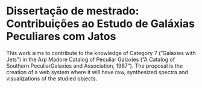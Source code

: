 # Dissertação de mestrado: Contribuições ao Estudo de Galáxias Peculiares com Jatos

This work aims to contribute to the knowledge of Category 7 (”Galaxies with Jets”) in the Arp  Madore Catalog of Peculiar Galaxies (”A Catalog of Southern PeculiarGalaxies and Association, 1987”). The proposal is the creation of a web system where it will have raw, synthesized spectra and visualizations of the studied objects.

